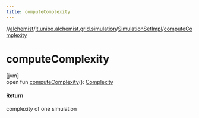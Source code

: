 ```yaml
---
title: computeComplexity
---
```

//[alchemist](../../../index.html)/[it.unibo.alchemist.grid.simulation](../index.html)/[SimulationSetImpl](index.html)/[computeComplexity](compute-complexity.html)



# computeComplexity



[jvm]\
open fun [computeComplexity](compute-complexity.html)(): [Complexity](../-complexity/index.html)



#### Return



complexity of one simulation




